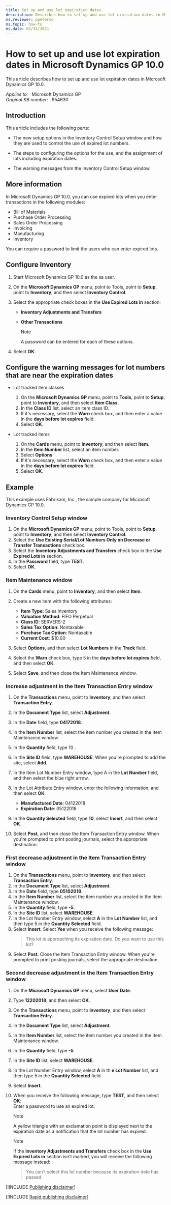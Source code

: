 ```yaml
---
title: Set up and use lot expiration dates
description: Describes how to set up and use lot expiration dates in Microsoft Dynamics GP 10.0.
ms.reviewer: ppeterso
ms.topic: how-to
ms.date: 03/31/2021
---
```

# How to set up and use lot expiration dates in Microsoft Dynamics GP 10.0

This article describes how to set up and use lot expiration dates in Microsoft Dynamics GP 10.0.

_Applies to:_ &nbsp; Microsoft Dynamics GP  
_Original KB number:_ &nbsp; 954630

## Introduction

This article includes the following parts:

- The new setup options in the Inventory Control Setup window and how they are used to control the use of expired lot numbers.

- The steps to configuring the options for the use, and the assignment of lots including expiration dates.

- The warning messages from the Inventory Control Setup window.

## More information

In Microsoft Dynamics GP 10.0, you can use expired lots when you enter transactions in the following modules:

- Bill of Materials
- Purchase Order Processing
- Sales Order Processing
- Invoicing
- Manufacturing
- Inventory

You can require a password to limit the users who can enter expired lots.

## Configure Inventory

1. Start Microsoft Dynamics GP 10.0 as the sa user.

2. On the **Microsoft Dynamics GP** menu, point to Tools, point to **Setup**, point to **Inventory**, and then select **Inventory Control**.

3. Select the appropriate check boxes in the **Use Expired Lots in** section:

    - **Inventory Adjustments and Transfers**  
    - **Other Transactions**  

        > [!NOTE]
        > A password can be entered for each of these options.

4. Select **OK**.

## Configure the warning messages for lot numbers that are near the expiration dates

- Lot tracked item classes

    1. On the **Microsoft Dynamics GP** menu, point to **Tools**, point to **Setup**, point to **Inventory**, and then select **Item Class**.
    2. In the **Class ID** list, select an item class ID.
    3. If it's necessary, select the **Warn** check box, and then enter a value in the **days before lot expires** field.
    4. Select **OK**.

- Lot tracked items

    1. On the **Cards** menu, point to **Inventory**, and then select **Item**.
    2. In the **Item Number** list, select an item number.
    3. Select **Options**.
    4. If it's necessary, select the **Warn** check box, and then enter a value in the **days before lot expires** field.
    5. Select **OK**.

## Example

This example uses Fabrikam, Inc., the sample company for Microsoft Dynamics GP 10.0.

### Inventory Control Setup window

1. On the **Microsoft Dynamics GP** menu, point to Tools, point to **Setup**, point to **Inventory**, and then select **Inventory Control**.
2. Select the **Use Existing Serial/Lot Numbers Only on Decrease or Transfer Transactions** check box.
3. Select the **Inventory Adjustments and Transfers** check box in the **Use Expired Lots in** section.
4. In the **Password** field, type **TEST**.
5. Select **OK**.

### Item Maintenance window

1. On the **Cards** menu, point to **Inventory**, and then select **Item**.
2. Create a new item with the following attributes:

    - **Item Type:** Sales Inventory
    - **Valuation Method**: FIFO Perpetual
    - **Class ID**: SERVERS-2
    - **Sales Tax Option**: Nontaxable
    - **Purchase Tax Option**: Nontaxable
    - **Current Cost**: $10.00

3. Select **Options**, and then select **Lot Numbers** in the **Track** field.
4. Select the **Warn** check box, type 5 in the **days before lot expires** field, and then select **OK**.
5. Select **Save**, and then close the Item Maintenance window.

### Increase adjustment in the Item Transaction Entry window

1. On the **Transactions** menu, point to **Inventory**, and then select **Transaction Entry**.
2. In the **Document Type** list, select **Adjustment**.
3. In the **Date** field, type **04172018**.
4. In the **Item Number** list, select the item number you created in the Item Maintenance window.
5. In the **Quantity** field, type 10 .
6. In the **Site ID** field, type **WAREHOUSE**. When you're prompted to add the site, select **Add**.
7. In the Item Lot Number Entry window, type A in the **Lot Number** field, and then select the blue right arrow.
8. In the Lot Attribute Entry window, enter the following information, and then select **OK**:

    - **Manufactured Date**: 04122018
    - **Expiration Date**: 05122018

9. In the **Quantity Selected** field, type **10**, select **Insert**, and then select **OK**.

10. Select **Post**, and then close the Item Transaction Entry window. When you're prompted to print posting journals, select the appropriate destination.

### First decrease adjustment in the Item Transaction Entry window

1. On the **Transactions** menu, point to **Inventory**, and then select **Transaction Entry**.
2. In the **Document Type** list, select **Adjustment**.
3. In the **Date** field, type **05102018**.
4. In the **Item Number** list, select the item number you created in the Item Maintenance window.
5. In the **Quantity** field, type **-5**.
6. In the **Site ID** list, select **WAREHOUSE**.
7. In the Lot Number Entry window, select **A** in the **Lot Number** list, and then type 5 in the **Quantity Selected** field.
8. Select **Insert**. Select **Yes** when you receive the following message:  
    > This lot is approaching its expiration date. Do you want to use this lot?
9. Select **Post**. Close the Item Transaction Entry window. When you're prompted to print posting journals, select the appropriate destination.

### Second decrease adjustment in the Item Transaction Entry window

1. On the **Microsoft Dynamics GP** menu, select **User Date**.
2. Type **12202018**, and then select **OK**.
3. On the **Transactions** menu, point to **Inventory**, and then select **Transaction Entry**.
4. In the **Document Type** list, select **Adjustment**.
5. In the **Item Number** list, select the item number you created in the Item Maintenance window.
6. In the **Quantity** field, type **-5**.
7. In the **Site ID** list, select **WAREHOUSE**.
8. In the Lot Number Entry window, select **A** in th **e Lot Number** list, and then type 5 in the **Quantity Selected** field.
9. Select **Insert**.
10. When you receive the following message, type **TEST**, and then select **OK**:  
    Enter a password to use an expired lot.

    > [!NOTE]
    > A yellow triangle with an exclamation point is displayed next to the expiration date as a notification that the lot number has expired.

    > [!NOTE]
    > If the **Inventory Adjustments and Transfers** check box in the **Use Expired Lots in** section isn't marked, you will receive the following message instead:

    > You can't select this lot number because its expiration date has passed.

[!INCLUDE [Publishing disclaimer](../../../includes/publishing-disclaimer.md)]

[!INCLUDE [Rapid publishing disclaimer](../../../includes/rapid-publishing-disclaimer.md)]
